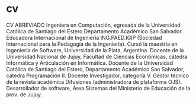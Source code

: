 # cv
CV ABREVIADO
Ingeniera en Computación, egresada de la Universidad Católica de Santiago del Estero Departamento Académico San Salvador. 
Educadora Internacional de Ingeniería ING.PAED.IGIP (Sociedad Internacional para la Pedagogía de la Ingeniería). 
Cursó la maestría en Ingeniería de Software, Universidad de la Plata, Argentina.
Docente de la Universidad Nacional de Jujuy, Facultad de Ciencias Económicas, cátedra Informática y Articulación en Informática. 
Docente de la Universidad Católica de Santiago del Estero, Departamento Académico San Salvador, cátedra Programación II. 
Docente Investigador, categoría V. 
Gestor técnico de la revista académica Difusiones (administradora de plataforma OJS).
Desarrollador de software, Área Sistemas del Ministerio de Educación de la prov. de Jujuy.

